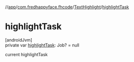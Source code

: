 //[app](../../../index.md)/[com.fredhappyface.fhcode](../index.md)/[TextHighlight](index.md)/[highlightTask](highlight-task.md)

# highlightTask

[androidJvm]\
private var [highlightTask](highlight-task.md): Job? = null

current highlightTask
